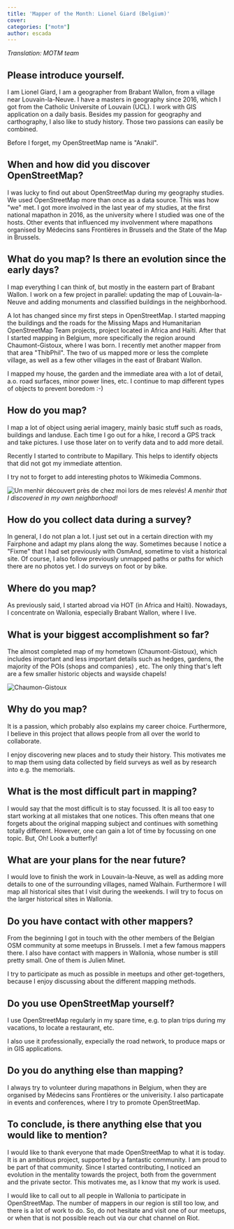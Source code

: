 ```yaml
---
title: 'Mapper of the Month: Lionel Giard (Belgium)'
cover:
categories: ["motm"]
author: escada
---
```

_Translation: MOTM team_

## Please introduce yourself.

I am Lionel Giard, I am a geographer from Brabant Wallon, from a village near Louvain-la-Neuve. I have a masters in geography since 2016, which I got from the Catholic Universite of Louvain (UCL). I work with GIS application on a daily basis. Besides my passion for geography and carthography, I also like to study history. Those two passions can easily be combined.

Before I forget, my OpenStreetMap name is "Anakil".

## When and how did you discover OpenStreetMap?

I was lucky to find out about OpenStreetMap during my geography studies. We used OpenStreetMap more than once as a data source. This was how "we" met. I got more involved in the last year of my studies, at the first national mapathon in 2016, as the university where I studied was one of the hosts. Other events that influenced my involvenment where mapathons organised by Médecins sans Frontières in Brussels and the State of the Map in Brussels.

## What do you map? Is there an evolution since the early days?

I map everything I can think of, but mostly in the eastern part of  Brabant Wallon. I work on a few project in parallel: updating the map of Louvain-la-Neuve and adding monuments and classified buildings in the neighborhood.

A lot has changed since my first steps in OpenStreetMap. I started mapping the buildings and the roads for the Missing Maps  and Humanitarian OpenStreetMap Team projects, project located in Africa and Haïti. After that I started mapping in Belgium, more specifically the region around Chaumont-Gistoux, where I was born.
I recently met another mapper from that area "ThibPhil". The two of us mapped more or less the complete village, as well as a few other villages in the east of Brabant Wallon.

I mapped my house, the garden and the immediate area with a lot of detail, a.o. road surfaces, minor power lines, etc. I continue to map different types of objects to prevent boredom :-)

## How do you map?

I map a lot of object using aerial imagery, mainly basic stuff such as roads, buildings and landuse. Each time I go out for a hike, I record a GPS track and take pictures. I use those later on to verify data and to add more detail.

Recently I started to contribute to Mapillary. This helps to identify objects that did not got my immediate attention.

I try not to forget to add interesting photos to Wikimedia Commons.


![Un menhir découvert près de chez moi lors de mes relevés!](https://photos.smugmug.com/OSM/Screenshots/Mapper-in-the-Spotlight/Lionel-Giard/i-7cLXrTG/0/34093fa6/S/menhir-S.png)
*A menhir that I discovered in my own neighborhood!*

## How do you collect data during a survey?
In general, I do not plan a lot. I just set out in a certain direction with my Fairphone and adapt my plans along the way. Sometimes because I notice a "Fixme" that I had set previously with OsmAnd, sometime to visit a historical site. Of course, I also follow previously unmapped paths or paths for which there are no photos yet.
I do surveys on foot or by bike.

## Where do you map?

As previously said, I started abroad via HOT (in Africa and Haïti). Nowadays, I concentrate on Wallonia, especially Brabant Wallon, where I live.

## What is your biggest accomplishment so far?

The almost completed map of my hometown (Chaumont-Gistoux), which includes important and less important details such as hedges, gardens, the majority of the POIs (shops and companies)
, etc. The only thing that's left are a few smaller historic objects and wayside chapels!

![Chaumon-Gistoux](https://photos.smugmug.com/OSM/Screenshots/Mapper-in-the-Spotlight/Lionel-Giard/i-zRLWsFq/0/35bdd5e7/M/image-M.png)



## Why do you map?

It is a passion, which probably also explains my career choice. Furthermore, I believe in this project that allows people from all over the world to collaborate.

I enjoy discovering new places and to study their history. This motivates me to map them using data collected by field surveys as well as by research into e.g. the memorials.

## What is the most difficult part in mapping?

I would say that the most difficult is to stay focussed. It is all too easy to start working at all mistakes that one notices. This often means that one forgets about the original mapping subject and continues with something totally different.
However, one can gain a lot of time by focussing on one topic. But, Oh! Look a butterfly!

## What are your plans for the near future?

I would love to finish the work in Louvain-la-Neuve, as well as adding more details to one of the surrounding villages, named Walhain. Furthermore I will map all historical sites that I visit during the weekends. I will try to focus on the larger historical sites in Wallonia.

## Do you have contact with other mappers?
From the beginning I got in touch with the other members of the Belgian OSM community at some meetups in Brussels. I met a few famous mappers there. I also have contact with mappers in Wallonia, whose number is still pretty small. One of them is Julien Minet.

I try to participate as much as possible in meetups and other get-togethers, because I enjoy discussing about the different mapping methods.

## Do you use OpenStreetMap yourself?

I use OpenStreetMap regularly in my spare time, e.g. to plan trips during my vacations, to locate a restaurant, etc.

I also use it professionally, expecially the road network, to produce maps or in GIS applications.


## Do you do anything else than mapping?

I always try to volunteer during mapathons in Belgium, when they are organised by Médecins sans Frontières or the univerisity. I also particapate in events and conferences, where I try to promote OpenStreetMap.

## To conclude, is there anything else that you would like to mention?

I would like to thank everyone that made OpenStreetMap to what it is today. It is an ambitious project, supported by a fantastic community. I am proud to be part of that community. Since I started contributing, I noticed an evolution in the mentality towards the  project, both from the government and the private sector. This motivates me, as I know that my work is used.

I would like to call out to all people in Wallonia to participate in OpenStreetMap. The number of mappers in our region is still too low, and there is a lot of work to do.
So, do not hesitate and visit one of our meetups, or when that is not possible reach out via our chat channel on Riot.
